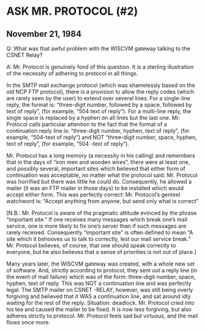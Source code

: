 # ASK MR. PROTOCOL (#2)

## November 21, 1984

Q: What was that awful problem with the WISCVM gateway talking to the CSNET Relay?

A: Mr. Protocol is genuinely fond of this question. It is a sterling
illustration of the necessity of adhering to protocol in all things.

In the SMTP mail exchange protocol (which was shamelessly based on the
old NCP FTP protocol), there is a provision to allow the reply codes
(which are rarely seen by the user) to extend over several lines. For
a single-line reply, the format is: “three-digit number, followed by a
space, followed by text of reply”, (for example, “504 text of
reply”). For a multi-line reply, the single space is replaced by a
hyphen on all lines but the last one. Mr. Protocol calls particular
attention to the fact that the format of a continuation reply line is:
“three-digit number, hyphen, text of reply”, (for example, “504-text
of reply”) and NOT “three-digit number, space, hyphen, text of reply”,
(for example, “504 -text of reply”).

Mr. Protocol has a long memory (a necessity in his calling) and
remembers that in the days of “iron men and wooden wires”, there were
at least one, and possibly several, important sites which believed
that either form of continuation was acceptable, no matter what the
protocol said. Mr. Protocol was horrified but there was little he
could do. Consequently, he allowed a mailer (it was an FTP mailer in
those days) to be installed which would accept either form. This was
perfectly correct: Mr. Protocol’s genteel watchword is: “Accept
anything from anyone, but send only what is correct”

[N.B.: Mr. Protocol is aware of the pragmatic attitude evinced by the
phrase “important site.” If one receives many messages which break
one’s mail service, one is more likely to fix one’s server than if
such messages are rarely received. Consequently “important site” is
often defined to mean “A site which it behooves us to talk to
correctly, lest our mail service break.” Mr. Protocol believes, of
course, that one should speak correctly to everyone, but he also
believes that a sense of priorities is not out of place.]

Many years later, the WISCVM gateway was created, with a whole new set
of software. And, strictly according to protocol, they sent out a
reply line (in the event of mail failure) which was of the form:
three-digit number, space, hyphen, text of reply. This was NOT a
continuation line and was perfectly legal. The SMTP mailer on CSNET
-RELAY, however, was still being overly forgiving and believed that it
WAS a continuation line, and sat around idly waiting for the rest of
the reply. Situation: deadlock. Mr. Protocol cried into his tea and
caused the mailer to be fixed. It is now less forgiving, but also
adheres strictly to protocol. Mr. Protocol feels sad but virtuous, and
the mail flows once more.
